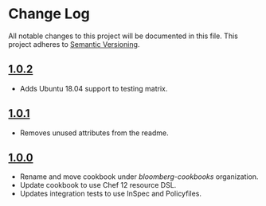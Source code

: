# Change Log
All notable changes to this project will be documented in this file.
This project adheres to [Semantic Versioning](http://semver.org/).

## [1.0.2]
- Adds Ubuntu 18.04 support to testing matrix.

## [1.0.1]
- Removes unused attributes from the readme.

## [1.0.0]
- Rename and move cookbook under _bloomberg-cookbooks_ organization.
- Update cookbook to use Chef 12 resource DSL.
- Updates integration tests to use InSpec and Policyfiles.

[Unreleased]: https://github.com/bloomberg-cookbooks/gemrc/compare/v1.0.2...HEAD
[1.0.0]: https://github.com/bloomberg-cookbooks/gemrc/tree/v1.0.0
[1.0.1]: https://github.com/bloomberg-cookbooks/gemrc/tree/v1.0.1
[1.0.2]: https://github.com/bloomberg-cookbooks/gemrc/tree/v1.0.2
